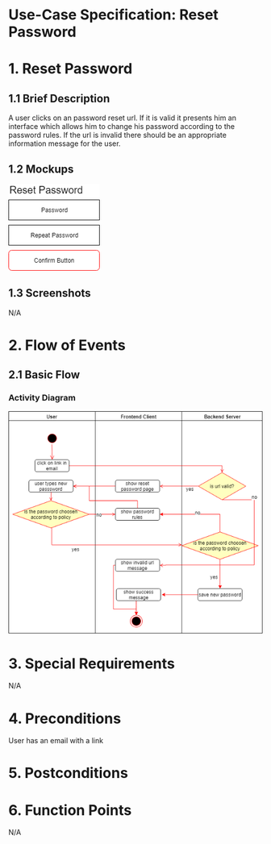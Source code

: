 # Use-Case Specification: Reset Password

# 1. Reset Password

## 1.1 Brief Description
A user clicks on an password reset url. If it is valid it presents him an interface which allows him to change his password according to the password rules. 
If the url is invalid there should be an appropriate information message for the user.

## 1.2 Mockups

![reset_password](../Mockups/reset_password.png)

## 1.3 Screenshots

N/A

# 2. Flow of Events

## 2.1 Basic Flow

### Activity Diagram
![Activity Diagram](../ActivityDiagrams/reset_password.png)

# 3. Special Requirements

N/A

# 4. Preconditions

User has an email with a link

# 5. Postconditions

# 6. Function Points

N/A
